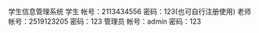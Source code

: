学生信息管理系统
    学生         帐号：2113434556          密码：123(也可自行注册使用)
    老师         帐号：2519123205          密码：123
    管理员       帐号：admin               密码：123
